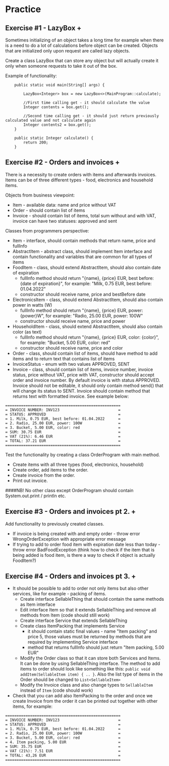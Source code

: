 # Practice

## Exercise #1 - LazyBox +

Sometimes initializing of an object takes a long time for example when there is a need to do a lot of calculations
before object can be created. Objects that are initialized only upon request are called lazy objects.

Create a class LazyBox that can store any object but will actually create it only when someone requests to take it
out of the box.

Example of functionality:

```
    public static void main(String[] args) {

        LazyBox<Integer> box = new LazyBox<>(MainProgram::calculate);
        
        //First time calling get - it should calculate the value
        Integer contents = box.get();
        
        //Second time calling get - it should just return previously calculated value and not calculate again
        Integer contents2 = box.get();
    }

    public static Integer calculate() {
        return 200;
    }
```

## Exercise #2 - Orders and invoices +

There is a necessity to create orders with items and afterwards invoices. Items can
be of three different types - food, electronics and household items.

Objects from business viewpoint:

* Item - available data: name and price without VAT
* Order - should contain list of items
* Invoice - should contain list of items, total sum without and with VAT, invoice can have two statuses: approved and
  sent

Classes from programmers perspective:

* Item - interface, should contain methods that return name, price and fullInfo
* AbstractItem - abstract class, should implement Item interface and contain functionality and variables that are common
  for all types of items
* FoodItem - class, should extend AbstractItem, should also contain date of expiration
    * fullInfo method should return "{name}, {price} EUR, best before: {date of expiration}", for example: "Milk, 0.75
      EUR, best before: 01.04.2022"
    * constructor should receive name, price and bestBefore date
* ElectronicsItem - class, should extend AbstractItem, should also contain power in watts (W)
    * fullInfo method should return "{name}, {price} EUR, power: {power}W", for example: "Radio, 25.00 EUR, power: 100W"
    * constructor should receive name, price and power
* HouseholdItem - class, should extend AbstractItem, should also contain color (as text)
    * fullInfo method should return "{name}, {price} EUR, color: {color}", for example: "Bucket, 5.00 EUR, color: red"
    * constructor should receive name, price and color
* Order - class, should contain list of items, should have method to add items and to return text that contains list of
  items
* InvoiceStatus - enum with two values APPROVED, SENT
* Invoice - class, should contain list of items, invoice number, invoice status, price without VAT, price with VAT,
  constructor should accept order and invoice number.
  By default invoice is with status APPROVED. Invoice should not be editable, it should only contain method send() that
  will change its status to SENT.
  Invoice should contain method that returns text with formatted invoice. See example below:

```
===================================================
= INVOICE NUMBER: INV123                          =
= STATUS: APPROVED                                =
= 1. Milk, 0.75 EUR, best before: 01.04.2022      =
= 2. Radio, 25.00 EUR, power: 100W                =
= 3. Bucket, 5.00 EUR, color: red                 =
= SUM: 30.75 EUR                                  =
= VAT (21%): 6.46 EUR                             =
= TOTAL: 37.21 EUR                                =
===================================================
```

Test the functionality by creating a class OrderProgram with main method.

* Create items with all three types (food, electronics, household)
* Create order, add items to the order.
* Create invoice from the order.
* Print out invoice.

####NB! No other class except OrderProgram should contain System.out.print / println etc.

## Exercise #3 - Orders and invoices pt 2. +

Add functionality to previously created classes.

* If invoice is being created with and empty order - throw error WrongOrderException with appropriate error message
* If trying to add to order food item with expiration date less than today - throw error BadFoodException (think how
  to check if the item that is being added is food item, is there a way to check if object is actually FoodItem?)

## Exercise #4 - Orders and invoices pt 3. +

* It should be possible to add to order not only items but also other services, like for example - packing of items.
    * Create interface SellableThing that should contain the same methods as Item interface
    * Edit interface Item so that it extends SellableThing and remove all methods from Item (code should still work)
    * Create interface Service that extends SellableThing
    * Create class ItemPacking that implements Service
        * it should contain static final values - name "Item packing" and price 5, those values must be returned by
          methods
          that are required by implementing Service interface
        * method that returns fullInfo should just return "Item packing, 5.00 EUR"
    * Modify the Order class so that it can store both Services and Items. It can be done by using SellableThing
      interface.
      The method to add items to order should look like something like
      this: `public void addItem(SellableItem item) { .. }`.
      Also the list type of items in the Order should be changed to `List<SellableItem>`
    * Modify the Invoice class and also change types to `SellableItem` instead of `Item` (code should work)
* Check that you can add also ItemPacking to the order and once we create Invoice from the order it can be printed out
  together with other items, for example:

```
===================================================
= INVOICE NUMBER: INV123                          =
= STATUS: APPROVED                                =
= 1. Milk, 0.75 EUR, best before: 01.04.2022      =
= 2. Radio, 25.00 EUR, power: 100W                =
= 3. Bucket, 5.00 EUR, color: red                 =
= 4. Item packing, 5.00 EUR                       =
= SUM: 35.75 EUR                                  =
= VAT (21%): 7.51 EUR                             =
= TOTAL: 43,26 EUR                                =
===================================================
```